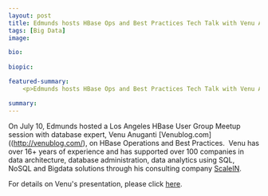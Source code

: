 ```yaml
---
layout: post
title: Edmunds hosts HBase Ops and Best Practices Tech Talk with Venu Anuganti
tags: [Big Data]
image:

bio: 
 
biopic: 

featured-summary:
    <p>Edmunds hosts HBase Ops and Best Practices Tech Talk with Venu Anuganti</p>

summary: 
---
```

On July 10, Edmunds hosted a Los Angeles HBase User Group Meetup session with database expert, Venu Anuganti [Venublog.com]((http://venublog.com/), on HBase Operations and Best Practices.  Venu has over 16+ years of experience and has supported over 100 companies in data architecture, database administration, data analytics using SQL, NoSQL and Bigdata solutions through his consulting company [ScaleIN](http://scalein.com/).


For details on Venu's presentation, please click [here](http://www.slideshare.net/vanuganti/hbase-hadoop-hbaseoperationspractices).

